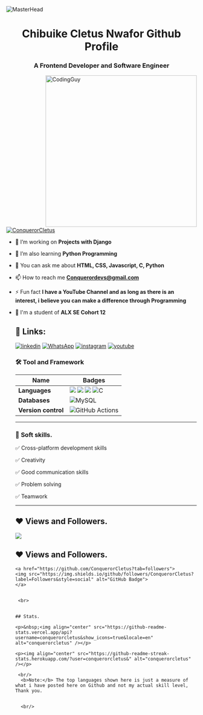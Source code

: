 
 ![MasterHead](https://blog.bit.ai/wp-content/uploads/2018/09/How-to-Embed-GitHub-Gists-in-Your-Documents-Blog-Banner.png)
 <h1 align="center">Chibuike Cletus Nwafor Github Profile</h1>
 <h3 align="center">A Frontend Developer and Software Engineer</h3>
 <img align= "right" alt="CodingGuy" width="400" src="https://cdn.dribbble.com/users/1162077/screenshots/3848914/media/320984a9ca58b3c73274c9259ecf6de8.gif">


 <p align="left"> <a href="https://twitter.com/its_1four?t=OjVXrT_3Rs4AOynPNRCnIw&s=09" target="blank"><img src="https://img.shields.io/twitter/follow/its_1four?logo=twitter&style=for-the-badge" alt="ConquerorCletus" /></a> </p>

 - 🔭 I’m working on **Projects with Django**

 - 🌱 I’m also learning **Python Programming**

 - 💬 You can ask me about **HTML, CSS, Javascript, C, Python**

 - 📫 How to reach me **Conquerordevs@gmail.com**

 - ⚡ Fun fact **I have a YouTube Channel and as long as there is an interest, i believe you can make a difference through Programming**

 - 🔭 I'm a student of **ALX SE Cohort 12**
  
   ## 🔗 Links:
   [![linkedin](https://img.shields.io/badge/linkedin-0A66C2?style=for-the-badge&logo=linkedin&logoColor=white)](https://www.linkedin.com/in/chibuike-nwafor-722b88262)
   [![WhatsApp](https://img.shields.io/badge/WhatsApp-25D366?style=for-the-badge&logo=whatsapp&logoColor=white)](https://wa.me/message/JI7HWK4RFYCSM1)
   [![instagram](https://img.shields.io/badge/instagram-1DA1F2?style=for-the-badge&logo=instagram&logoColor=white)](https://instagram.com/conqueror.devs?igshid=MzNlNGNkZWQ4Mg==)
   [![youtube](https://img.shields.io/badge/youtube-ff0000?style=for-the-badge&logo=youtube&logoColor=white)](https://youtube.com/@ConquerorDevs)
   <!-- [![portfolio](https://img.shields.io/badge/my_portfolio-000?style=for-the-badge&logo=ko-fi&logoColor=white)](http://tolucoder.herokuapp.com/) -->


   ### 🛠 Tool and Framework

   Name | Badges
   --- | --- 
   **Languages**  |  <img src="https://img.shields.io/badge/JavaScript-323330?style=for-the-badge&logo=javascript&logoColor=F7DF1E" /> <img src="https://img.shields.io/badge/CSS3-1572B6?style=for-the-badge&logo=css3&logoColor=white" /> <img src="https://img.shields.io/badge/HTML5-E34F26?style=for-the-badge&logo=html5&logoColor=white" /> ![C](https://img.shields.io/badge/c-%2300599C.svg?style=for-the-badge&logo=c&logoColor=white)
   **Databases**  | ![MySQL](https://img.shields.io/badge/mysql-%2300f.svg?style=for-the-badge&logo=mysql&logoColor=white)
   **Version control**   | ![GitHub Actions](https://img.shields.io/badge/github%20actions-%232671E5.svg?style=for-the-badge&logo=githubactions&logoColor=white)
   </p> 

   <hr>

   ### 👔 Soft skills.

   ✅ Cross-platform development skills

   ✅ Creativity

   ✅ Good communication skills

   ✅ Problem solving

   ✅ Teamwork


   <hr>

   ## ❤ Views and Followers.

   <a href="https://github.com/ConquerorCletus/github-profile-views-counter">
       <img src="https://komarev.com/ghpvc/?username=ConquerorCletus">
       </a>
       
   ## ❤ Views and Followers.

       <a href="https://github.com/ConquerorCletus?tab=followers">
       <img src="https://img.shields.io/github/followers/ConquerorCletus?label=Followers&style=social" alt="GitHub Badge">
       </a>


        <br>
	 
	  
	   ## Stats.

	   <p>&nbsp;<img align="center" src="https://github-readme-stats.vercel.app/api?username=conquerorcletus&show_icons=true&locale=en" alt="conquerorcletus" /></p>

	   <p><img align="center" src="https://github-readme-streak-stats.herokuapp.com/?user=conquerorcletus&" alt="conquerorcletus" /></p>

	    <br/>
	     <b>Note:</b> The top languages shown here is just a measure of what i have posted here on Github and not my actual skill level, Thank you.


	     <br/>

